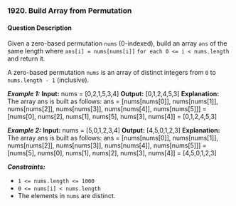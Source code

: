 ### 1920. Build Array from Permutation

#### Question Description
Given a zero-based permutation `nums` (0-indexed), build an array `ans` of the same length where `ans[i] = nums[nums[i]]` `for each 0 <= i < nums.length` and return it.

A zero-based permutation `nums` is an array of distinct integers from `0` to `nums.length - 1` (inclusive).

***Example 1:***
**Input:** nums = [0,2,1,5,3,4]
**Output:** [0,1,2,4,5,3]
**Explanation:** The array ans is built as follows: 
ans = [nums[nums[0]], nums[nums[1]], nums[nums[2]], nums[nums[3]], nums[nums[4]], nums[nums[5]]]
    = [nums[0], nums[2], nums[1], nums[5], nums[3], nums[4]]
    = [0,1,2,4,5,3]

***Example 2:***
**Input:** nums = [5,0,1,2,3,4]
**Output:** [4,5,0,1,2,3]
**Explanation:** The array ans is built as follows:
ans = [nums[nums[0]], nums[nums[1]], nums[nums[2]], nums[nums[3]], nums[nums[4]], nums[nums[5]]]
    = [nums[5], nums[0], nums[1], nums[2], nums[3], nums[4]]
    = [4,5,0,1,2,3]
 

***Constraints:***
- `1 <= nums.length <= 1000`
- `0 <= nums[i] < nums.length`
- The elements in `nums` are distinct.
